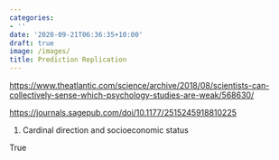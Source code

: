 ```yaml
---
categories:
- ''
date: '2020-09-21T06:36:35+10:00'
draft: true
image: /images/
title: Prediction Replication
---
```


https://www.theatlantic.com/science/archive/2018/08/scientists-can-collectively-sense-which-psychology-studies-are-weak/568630/

https://journals.sagepub.com/doi/10.1177/2515245918810225

1. Cardinal direction and socioeconomic status 

True